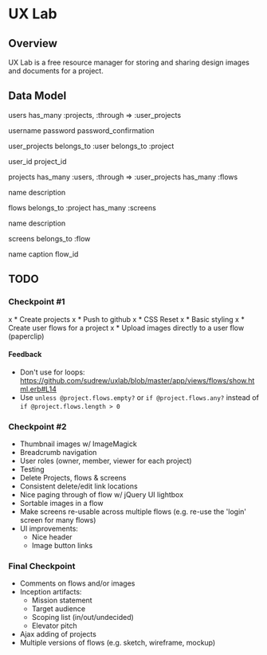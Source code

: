 # UX Lab

## Overview

UX Lab is a free resource manager for storing and sharing design images and documents for a project.

## Data Model

users
  has_many :projects, :through => :user_projects

  username
  password
  password_confirmation

user_projects
  belongs_to :user
  belongs_to :project

  user_id
  project_id

projects
  has_many :users, :through => :user_projects
  has_many :flows

  name
  description

flows
  belongs_to :project
  has_many :screens

  name
  description

screens
  belongs_to :flow

  name
  caption
  flow_id

## TODO

### Checkpoint #1

x * Create projects
x * Push to github
x * CSS Reset
x * Basic styling
x * Create user flows for a project
x * Upload images directly to a user flow (paperclip)

#### Feedback

* Don't use for loops: https://github.com/sudrew/uxlab/blob/master/app/views/flows/show.html.erb#L14
* Use `unless @project.flows.empty?` or `if @project.flows.any?` instead of `if @project.flows.length > 0`

### Checkpoint #2

* Thumbnail images w/ ImageMagick
* Breadcrumb navigation
* User roles (owner, member, viewer for each project)
* Testing
* Delete Projects, flows & screens
* Consistent delete/edit link locations
* Nice paging through of flow w/ jQuery UI lightbox
* Sortable images in a flow
* Make screens re-usable across multiple flows (e.g. re-use the 'login' screen for many flows)
* UI improvements:
  * Nice header
  * Image button links

### Final Checkpoint

* Comments on flows and/or images
* Inception artifacts:
  * Mission statement
  * Target audience
  * Scoping list (in/out/undecided)
  * Elevator pitch
* Ajax adding of projects
* Multiple versions of flows (e.g. sketch, wireframe, mockup)